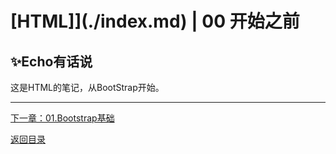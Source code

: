 # [HTML]](./index.md) | 00 开始之前

## ✨Echo有话说

这是HTML的笔记，从BootStrap开始。

***
[下一章：01.Bootstrap基础](./01.Bootstrap基础.md)  

[返回目录](./index.md)